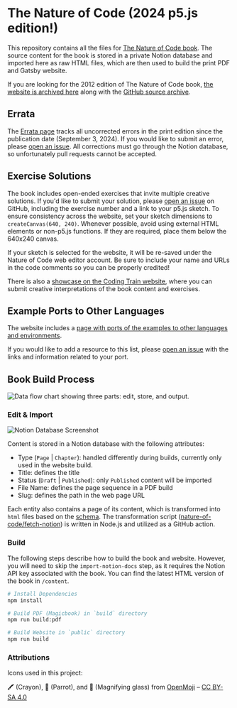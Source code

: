 # The Nature of Code (2024 p5.js edition!)

This repository contains all the files for [The Nature of Code book](https://natureofcode.com/). The source content for the book is stored in a private Notion database and imported here as raw HTML files, which are then used to build the print PDF and Gatsby website.

If you are looking for the 2012 edition of The Nature of Code book, [the website is archived here](https://noc-processing-archive.netlify.app/) along with the [GitHub source archive](https://github.com/nature-of-code/Nature-of-Code-Website-Archive).

## Errata

The [Errata page](https://github.com/nature-of-code/noc-book-2/blob/main/errata.md) tracks all uncorrected errors in the print edition since the publication date (September 3, 2024). If you would like to submit an error, please [open an issue](https://github.com/nature-of-code/noc-book-2/issues). All corrections must go through the Notion database, so unfortunately pull requests cannot be accepted.

## Exercise Solutions

The book includes open-ended exercises that invite multiple creative solutions. If you'd like to submit your solution, please [open an issue](https://github.com/nature-of-code/noc-book-2/issues) on GitHub, including the exercise number and a link to your p5.js sketch. To ensure consistency across the website, set your sketch dimensions to `createCanvas(640, 240)`. Whenever possible, avoid using external HTML elements or non-p5.js functions. If they are required, place them below the 640x240 canvas. 

If your sketch is selected for the website, it will be re-saved under the Nature of Code web editor account. Be sure to include your name and URLs in the code comments so you can be properly credited!

There is also a [showcase on the Coding Train website](https://thecodingtrain.com/tracks/the-nature-of-code-2), where you can submit creative interpretations of the book content and exercises.

## Example Ports to Other Languages

The website includes a [page with ports of the examples to other languages and environments](https://natureofcode.com/resources/#ports-of-code-examples-to-other-languages).

If you would like to add a resource to this list, please [open an issue](https://github.com/nature-of-code/noc-book-2/issues) with the links and information related to your port.

## Book Build Process

![Data flow chart showing three parts: edit, store, and output.](docs/images/data-flow.png)

### Edit & Import

![Notion Database Screenshot](docs/images/notion-database.png)

Content is stored in a Notion database with the following attributes:

- Type (`Page` | `Chapter`): handled differently during builds, currently only used in the website build.
- Title: defines the title
- Status (`Draft` | `Published`): only `Published` content will be imported
- File Name: defines the page sequence in a PDF build
- Slug: defines the path in the web page URL

Each entity also contains a page of its content, which is transformed into `html` files based on the [schema](docs/import-schemes.md). The transformation script ([nature-of-code/fetch-notion](https://github.com/nature-of-code/fetch-notion)) is written in Node.js and utilized as a GitHub action.

### Build

The following steps describe how to build the book and website. However, you will need to skip the `import-notion-docs` step, as it requires the Notion API key associated with the book. You can find the latest HTML version of the book in `/content`.

```bash
# Install Dependencies
npm install

# Build PDF (Magicbook) in `build` directory
npm run build:pdf

# Build Website in `public` directory
npm run build
```

### Attributions

Icons used in this project:

🖍️ (Crayon), 🦜 (Parrot), and 🔎 (Magnifying glass) from [OpenMoji](https://openmoji.org/) – [CC BY-SA 4.0](https://creativecommons.org/licenses/by-sa/4.0/#)
